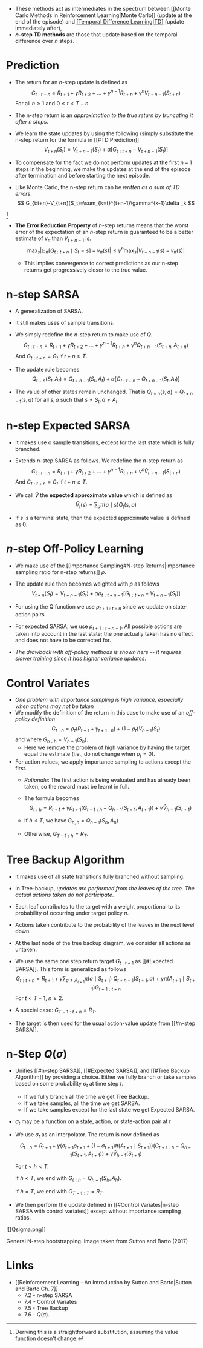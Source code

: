 * These methods act as intermediates in the spectrum between [[Monte Carlo Methods in Reinforcement Learning|Monte Carlo]] (update at the end of the episode) and [[Temporal Difference Learning|TD]](0) (update immediately after),
* **$n$-step TD methods** are those that update based on the temporal difference over $n$ steps.
# Prediction
* The return for an $n$-step update is defined as
  $$
  G_{t:t+n}=R_{t+1}+\gamma R_{t+2}
  +\dots+\gamma^{n-1}R_{t+n}+\gamma^n V_{t+n-1}(S_{t+n})
  $$
  For all $n\ge 1$ and $0\le t < T-n$ 
* The n-step return is an *approximation to the true return by truncating it after $n$ steps*.
* We learn the state updates by using the following (simply substitute the n-step return for the formula in [[#TD Prediction]]
  $$
  V_{t+n}(S_t)=V_{t+n-1}(S_t)+\alpha\left[ G_{t:t+n} -V_{t+n-1}(S_t)\right]
  $$
  
* To compensate for the fact we do not perform updates at the first $n-1$ steps in the beginning, we make the updates at the end of the episode after termination and before starting the next episode.
* Like Monte Carlo, the n-step return can be *written as a sum of TD errors*.  
  $$
  G_{t:t+n}-V_{t+n}(S_t)=\sum_{k=t}^{t+n-1}\gamma^{k-1}\delta _k
  $$
  
[^1]
* **The Error Reduction Property** of $n$-step returns means that the worst error of the expectation of an $n$-step return is guaranteed to be a better estimate of $v_\pi$ than $V_{t+n-1}$ is. 
  $$
  \max_s\left|\mathbb{E}_\pi \left[ G_{t:t+n} \mid S_t=s\right] - v_\pi(s)\right| \le \gamma^n \max_s \left|V_{t+n-1}(s)-v_\pi (s)\right|
  $$
  
	* This implies convergence to correct predictions as our n-step returns get progressively closer to the true value.

[^1]: Deriving this is a straightforward substitution, assuming the value function doesn't change.

# n-step SARSA
* A generalization of SARSA. 
* It still makes uses of sample transitions.
* We simply redefine the $n$-step return to make use of $Q$. 
  $$
  G_{t:t+n}=R_{t+1}+\gamma R_{t+2} +\dots +\gamma^{n-1}R_{t+n}+\gamma^n Q_{t+n-1}(S_{t+n},A_{t+n})
  $$
  And $G_{t:t+n}=G_t$ if $t+n\ge T$. 

* The update rule becomes 
  $$
  Q_{t+n}(S_t,A_t)=Q_{t+n-1}(S_t,A_t) + \alpha\left[G_{t:t+n} -Q_{t+n-1}(S_t,A_t)\right]
  $$
  
* The value of other states remain unchanged. That is $Q_{t+n}(s,a)=Q_{t+n-1}(s,a)$ for all $s,a$ such that $s\ne S_t, a\ne A_t$. 

# n-step Expected SARSA
* It makes use o sample transitions, except for the last state which is fully branched.
* Extends $n$-step SARSA as follows. We redefine the $n$-step return as 
  $$
  G_{t:t+n}=R_{t+1}+\gamma R_{t+2} +\dots +\gamma^{n-1}R_{t+n}+\gamma^n \hat{V}_{t+n-1}(S_{t+n})
  $$
  And $G_{t:t+n}=G_t$ if $t+n\ge T$. 
* We call $\hat{V}$ the **expected approximate value** which is defined as 
  $$
  \hat{V}_t(s)=\sum_{a}\pi(a\mid s)Q_t(s,a)
  $$
  
* If $s$ is a terminal state, then the expected approximate value is defined as $0$.

# $n$-step Off-Policy Learning
* We make use of the [[Importance Sampling#N-step Returns|importance sampling ratio for n-step returns]] $\rho$.
* The update rule then becomes weighted with $\rho$ as follows 
  $$
  V_{t+n}(S_t)=V_{t+n-1}(S_t)+\alpha \rho_{t:t+n-1}\left[ G_{t:t+n} -V_{t+n-1}(S_t)\right]
  $$
  
* For using the Q function we use $\rho_{t+1:t+n}$ since we update on state-action pairs. 
* For expected SARSA, we use $\rho_{t+1 : t+n-1}$. All possible actions are taken into account in the last state; the one actually taken has no effect and does not have to be corrected for.

* *The drawback with off-policy methods is shown here -- it requires slower training since it has higher variance updates*.

# Control Variates
* *One problem with importance sampling is high variance, especially when actions may not be taken*
* We modify the definition of the return in this case to make use of an *off-policy definition*
  $$
  G_{t:h}=\rho_t(R_{t+1}+\gamma_{t+1:h}) + (1-\rho_t)V_{h-1}(S_t)
  $$
  and where $G_{h:h}=V_{h-1}(S_h)$. 
	* Here we remove the problem of high variance by having the target equal the estimate (i.e., do not change when $\rho_t=0$).
* For action values, we apply importance sampling to actions except the first.
	* *Rationale*: The first action is being evaluated and has already been taken, so the reward must be learnt in full.
	* The formula becomes 
	  $$
	  G_{t:h}=R_{t+1}+ \gamma \rho_{t+1} \left( G_{t+1:h} -Q_{h-1}(S_{t+1},A_{t+1})\right)+\gamma\hat{V}_{h-1}(S_{t+1})
	  $$
	  
	* If $h<T$, we have $G_{h,h}=Q_{h-1}(S_h,A_h$)
	* Otherwise, $G_{T-1:h}=R_T$.

# Tree Backup Algorithm
* It makes use of all state transitions fully branched without sampling.
* In Tree-backup, *updates are performed from the leaves of the tree. The actual actions taken do not participate*.
* Each leaf contributes to the target with a weight proportional to its probability of occurring under target policy $\pi$.
* Actions taken contribute to the probability of the leaves in the next level down.
* At the last node of the tree backup diagram, we consider all actions as untaken.

* We use the same one step return target $G_{t:t+1}$ as [[#Expected SARSA]]. This form is generalized as follows 
  $$
  G_{t:t+n}=R_{t+1}+\gamma\sum_{a\ne A_{t+1}} \pi(a\mid S_{t+1} ) \ Q_{t+n-1}(S_{t+1}, a) + \gamma\pi(A_{t+1}\mid S_{t+1}) G_{t+1:t+n}
  $$
  For $t<T-1$, $n\ge 2$. 
* A special case: $G_{T-1:t+n}=R_T$.

* The target is then used for the usual action-value update from [[#n-step SARSA]].

# n-Step $Q(\sigma)$
* Unifies [[#n-step SARSA]], [[#Expected SARSA]], and [[#Tree Backup Algorithm]] by providing  a choice. Either we fully branch or take samples based on some probability $\sigma_t$ at time step $t$.
	* If we fully branch all the time we get Tree Backup.
	* If we take samples, all the time we get SARSA.
	* If we take samples except for the last state we get Expected SARSA.
* $\sigma_t$ may be a function on a state, action, or state-action pair at $t$
* We use $\sigma_t$ as an interpolator. The return is now defined as 
  $$
  G_{t:h}=R_{t+1} + \gamma\left(\sigma_{t+1}\rho_{t+1} + (1-\sigma_{t+1})\pi(A_{t+1}\mid S_{t+1})\right) \left(G_{t+1:h} -Q_{h-1} (S_{t+1},A_{t+1})\right) + \gamma \hat{V}_{h-1}(S_{t+1})
  $$
  
  For $t<h<T$.
  
  If $h<T$, we end with $G_{t:h}=Q_{h-1}(S_h,A_h)$. 
  
  If $h=T$, we end with $G_{T-1:T} = R_T$.

* We then perform the update defined in [[#Control Variates|n-step SARSA with control variates]] except without importance sampling ratios. 

![[Qsigma.png]]<figcaption> General N-step bootstrapping. Image taken from Sutton and Barto (2017) </figcaption>

# Links
* [[Reinforcement Learning - An Introduction by Sutton and Barto|Sutton and Barto Ch. 7]]
	* 7.2 - n-step SARSA
	* 7.4 - Control Variates
	* 7.5 - Tree Backup
	* 7.6 - $Q(\sigma)$. 